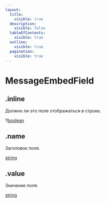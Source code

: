 ```yaml
---
layout:
  title:
    visible: true
  description:
    visible: false
  tableOfContents:
    visible: true
  outline:
    visible: true
  pagination:
    visible: true
---
```


# MessageEmbedField

## .inline

Должно ли это поле отображаться в строке.

?[boolean](https://developer.mozilla.org/ru/docs/Web/JavaScript/Reference/Global\_Objects/Boolean)

## .name

Заголовок поля.

[string](https://developer.mozilla.org/ru/docs/Web/JavaScript/Reference/Global\_Objects/String)

## .value

Значение поля.

[string](https://developer.mozilla.org/ru/docs/Web/JavaScript/Reference/Global\_Objects/String)

